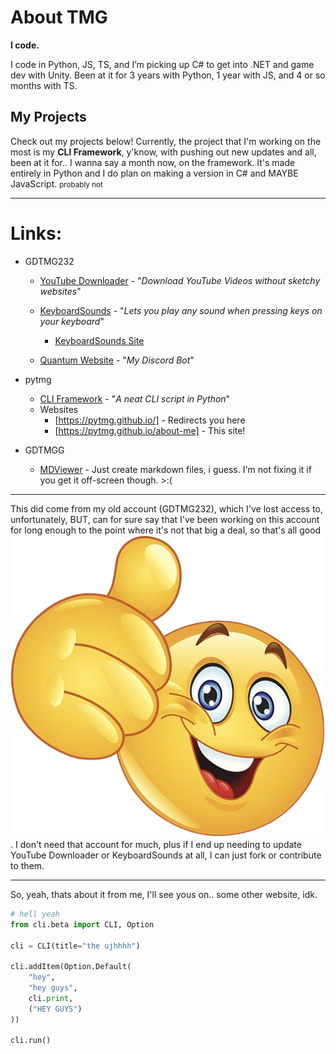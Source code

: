 # About TMG

**I code.**

I code in Python, JS, TS, and I’m picking up C# to get into .NET and game dev with Unity. Been at it for 3 years with Python, 1 year with JS, and 4 or so months with TS.

## My Projects

Check out my projects below! Currently, the project that I'm working on the most is my **CLI Framework**, y'know, with pushing out new updates and all, been at it for.. I wanna say a month now, on the framework. It's made entirely in Python and I do plan on making a version in C# and MAYBE JavaScript. <small>probably not</small>

---

# Links:

- GDTMG232
  - [YouTube Downloader](https://github.com/gdtmg232/youtube-downloader) - "*Download YouTube Videos without sketchy websites*"

  - [KeyboardSounds](https://github.com/gdtmg232/KeyboardSounds) - "*Lets you play any sound when pressing keys on your keyboard*"

    - [KeyboardSounds Site](https://gdtmg232.github.io/KeyboardSounds/)

  - [Quantum Website](https://gdtmg232.github.io/Quantum) - "*My Discord Bot*"

- pytmg
  - [CLI Framework](https://github.com/pytmg/cli) - "*A neat CLI script in Python*"
  - Websites
    - [https://pytmg.github.io/] - Redirects you here
    - [https://pytmg.github.io/about-me] - This site!
  
- GDTMGG
  - [MDViewer](https://gdtmgg.github.io/mdviewer) - Just create markdown files, i guess. I'm not fixing it if you get it off-screen though. >:(

---

This did come from my old account (GDTMG232), which I've lost access to, unfortunately, BUT, can for sure say that I've been working on this account for long enough to the point where it's not that big a deal, so that's all good <img src="thumbsup.png" class="moji">. I don't need that account for much, plus if I end up needing to update YouTube Downloader or KeyboardSounds at all, I can just fork or contribute to them.

---

So, yeah, thats about it from me, I'll see yous on.. some other website, idk.

```python
# hell yeah
from cli.beta import CLI, Option

cli = CLI(title="the ujhhhh")

cli.addItem(Option.Default(
    "hey",
    "hey guys",
    cli.print,
    ("HEY GUYS")
))

cli.run()
```